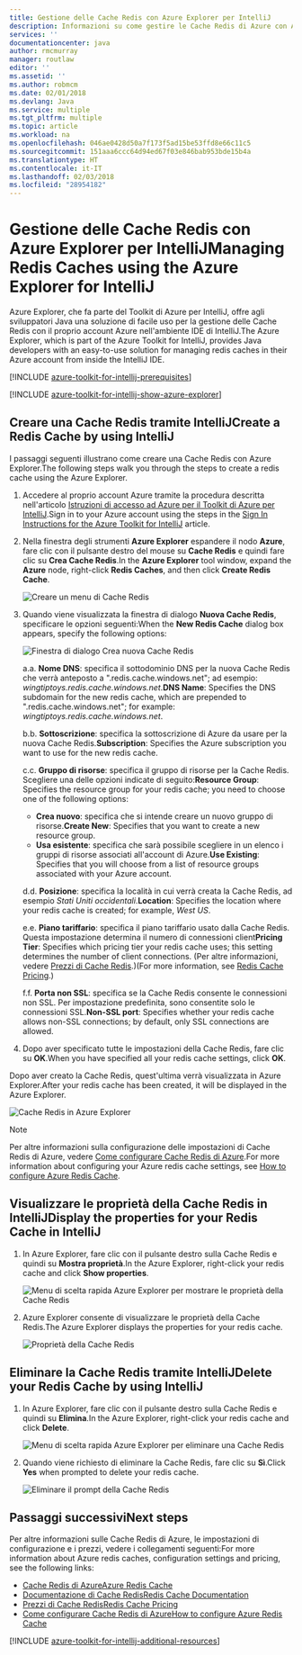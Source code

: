 ```yaml
---
title: Gestione delle Cache Redis con Azure Explorer per IntelliJ
description: Informazioni su come gestire le Cache Redis di Azure con Azure Explorer per IntelliJ.
services: ''
documentationcenter: java
author: rmcmurray
manager: routlaw
editor: ''
ms.assetid: ''
ms.author: robmcm
ms.date: 02/01/2018
ms.devlang: Java
ms.service: multiple
ms.tgt_pltfrm: multiple
ms.topic: article
ms.workload: na
ms.openlocfilehash: 046ae0428d50a7f173f5ad15be53ffd8e66c11c5
ms.sourcegitcommit: 151aaa6ccc64d94ed67f03e846bab953bde15b4a
ms.translationtype: HT
ms.contentlocale: it-IT
ms.lasthandoff: 02/03/2018
ms.locfileid: "28954182"
---
```

# <a name="managing-redis-caches-using-the-azure-explorer-for-intellij"></a><span data-ttu-id="45606-103">Gestione delle Cache Redis con Azure Explorer per IntelliJ</span><span class="sxs-lookup"><span data-stu-id="45606-103">Managing Redis Caches using the Azure Explorer for IntelliJ</span></span>

<span data-ttu-id="45606-104">Azure Explorer, che fa parte del Toolkit di Azure per IntelliJ, offre agli sviluppatori Java una soluzione di facile uso per la gestione delle Cache Redis con il proprio account Azure nell'ambiente IDE di IntelliJ.</span><span class="sxs-lookup"><span data-stu-id="45606-104">The Azure Explorer, which is part of the Azure Toolkit for IntelliJ, provides Java developers with an easy-to-use solution for managing redis caches in their Azure account from inside the IntelliJ IDE.</span></span>

[!INCLUDE [azure-toolkit-for-intellij-prerequisites](../includes/azure-toolkit-for-intellij-prerequisites.md)]

[!INCLUDE [azure-toolkit-for-intellij-show-azure-explorer](../includes/azure-toolkit-for-intellij-show-azure-explorer.md)]

## <a name="create-a-redis-cache-by-using-intellij"></a><span data-ttu-id="45606-105">Creare una Cache Redis tramite IntelliJ</span><span class="sxs-lookup"><span data-stu-id="45606-105">Create a Redis Cache by using IntelliJ</span></span>

<span data-ttu-id="45606-106">I passaggi seguenti illustrano come creare una Cache Redis con Azure Explorer.</span><span class="sxs-lookup"><span data-stu-id="45606-106">The following steps walk you through the steps to create a redis cache using the Azure Explorer.</span></span>

1. <span data-ttu-id="45606-107">Accedere al proprio account Azure tramite la procedura descritta nell'articolo [Istruzioni di accesso ad Azure per il Toolkit di Azure per IntelliJ].</span><span class="sxs-lookup"><span data-stu-id="45606-107">Sign in to your Azure account using the steps in the [Sign In Instructions for the Azure Toolkit for IntelliJ] article.</span></span>

1. <span data-ttu-id="45606-108">Nella finestra degli strumenti **Azure Explorer** espandere il nodo **Azure**, fare clic con il pulsante destro del mouse su **Cache Redis** e quindi fare clic su **Crea Cache Redis**.</span><span class="sxs-lookup"><span data-stu-id="45606-108">In the **Azure Explorer** tool window, expand the **Azure** node, right-click **Redis Caches**, and then click **Create Redis Cache**.</span></span>

   ![Creare un menu di Cache Redis][CR01]

1. <span data-ttu-id="45606-110">Quando viene visualizzata la finestra di dialogo **Nuova Cache Redis**, specificare le opzioni seguenti:</span><span class="sxs-lookup"><span data-stu-id="45606-110">When the **New Redis Cache** dialog box appears, specify the following options:</span></span>

   ![Finestra di dialogo Crea nuova Cache Redis][CR02]

   <span data-ttu-id="45606-112">a.</span><span class="sxs-lookup"><span data-stu-id="45606-112">a.</span></span> <span data-ttu-id="45606-113">**Nome DNS**: specifica il sottodominio DNS per la nuova Cache Redis che verrà anteposto a ".redis.cache.windows.net"; ad esempio: *wingtiptoys.redis.cache.windows.net*.</span><span class="sxs-lookup"><span data-stu-id="45606-113">**DNS Name**: Specifies the DNS subdomain for the new redis cache, which are prepended to ".redis.cache.windows.net"; for example: *wingtiptoys.redis.cache.windows.net*.</span></span>

   <span data-ttu-id="45606-114">b.</span><span class="sxs-lookup"><span data-stu-id="45606-114">b.</span></span> <span data-ttu-id="45606-115">**Sottoscrizione**: specifica la sottoscrizione di Azure da usare per la nuova Cache Redis.</span><span class="sxs-lookup"><span data-stu-id="45606-115">**Subscription**: Specifies the Azure subscription you want to use for the new redis cache.</span></span>

   <span data-ttu-id="45606-116">c.</span><span class="sxs-lookup"><span data-stu-id="45606-116">c.</span></span> <span data-ttu-id="45606-117">**Gruppo di risorse**: specifica il gruppo di risorse per la Cache Redis. Scegliere una delle opzioni indicate di seguito:</span><span class="sxs-lookup"><span data-stu-id="45606-117">**Resource Group**: Specifies the resource group for your redis cache; you need to choose one of the following options:</span></span> 
      * <span data-ttu-id="45606-118">**Crea nuovo**: specifica che si intende creare un nuovo gruppo di risorse.</span><span class="sxs-lookup"><span data-stu-id="45606-118">**Create New**: Specifies that you want to create a new resource group.</span></span> 
      * <span data-ttu-id="45606-119">**Usa esistente**: specifica che sarà possibile scegliere in un elenco i gruppi di risorse associati all'account di Azure.</span><span class="sxs-lookup"><span data-stu-id="45606-119">**Use Existing**: Specifies that you will choose from a list of resource groups associated with your Azure account.</span></span> 

   <span data-ttu-id="45606-120">d.</span><span class="sxs-lookup"><span data-stu-id="45606-120">d.</span></span> <span data-ttu-id="45606-121">**Posizione**: specifica la località in cui verrà creata la Cache Redis, ad esempio *Stati Uniti occidentali*.</span><span class="sxs-lookup"><span data-stu-id="45606-121">**Location**: Specifies the location where your redis cache is created; for example, *West US*.</span></span>

   <span data-ttu-id="45606-122">e.</span><span class="sxs-lookup"><span data-stu-id="45606-122">e.</span></span> <span data-ttu-id="45606-123">**Piano tariffario**: specifica il piano tariffario usato dalla Cache Redis. Questa impostazione determina il numero di connessioni client</span><span class="sxs-lookup"><span data-stu-id="45606-123">**Pricing Tier**: Specifies which pricing tier your redis cache uses; this setting determines the number of client connections.</span></span> <span data-ttu-id="45606-124">(Per altre informazioni, vedere [Prezzi di Cache Redis].)</span><span class="sxs-lookup"><span data-stu-id="45606-124">(For more information, see [Redis Cache Pricing].)</span></span>

   <span data-ttu-id="45606-125">f.</span><span class="sxs-lookup"><span data-stu-id="45606-125">f.</span></span> <span data-ttu-id="45606-126">**Porta non SSL**: specifica se la Cache Redis consente le connessioni non SSL. Per impostazione predefinita, sono consentite solo le connessioni SSL.</span><span class="sxs-lookup"><span data-stu-id="45606-126">**Non-SSL port**: Specifies whether your redis cache allows non-SSL connections; by default, only SSL connections are allowed.</span></span>

1. <span data-ttu-id="45606-127">Dopo aver specificato tutte le impostazioni della Cache Redis, fare clic su **OK**.</span><span class="sxs-lookup"><span data-stu-id="45606-127">When you have specified all your redis cache settings, click **OK**.</span></span>

<span data-ttu-id="45606-128">Dopo aver creato la Cache Redis, quest'ultima verrà visualizzata in Azure Explorer.</span><span class="sxs-lookup"><span data-stu-id="45606-128">After your redis cache has been created, it will be displayed in the Azure Explorer.</span></span>

   ![Cache Redis in Azure Explorer][CR03]

> [!NOTE]
>
> <span data-ttu-id="45606-130">Per altre informazioni sulla configurazione delle impostazioni di Cache Redis di Azure, vedere [Come configurare Cache Redis di Azure].</span><span class="sxs-lookup"><span data-stu-id="45606-130">For more information about configuring your Azure redis cache settings, see [How to configure Azure Redis Cache].</span></span>
>

## <a name="display-the-properties-for-your-redis-cache-in-intellij"></a><span data-ttu-id="45606-131">Visualizzare le proprietà della Cache Redis in IntelliJ</span><span class="sxs-lookup"><span data-stu-id="45606-131">Display the properties for your Redis Cache in IntelliJ</span></span>

1. <span data-ttu-id="45606-132">In Azure Explorer, fare clic con il pulsante destro sulla Cache Redis e quindi su **Mostra proprietà**.</span><span class="sxs-lookup"><span data-stu-id="45606-132">In the Azure Explorer, right-click your redis cache and click **Show properties**.</span></span>

   ![Menu di scelta rapida Azure Explorer per mostrare le proprietà della Cache Redis][SP01]

1. <span data-ttu-id="45606-134">Azure Explorer consente di visualizzare le proprietà della Cache Redis.</span><span class="sxs-lookup"><span data-stu-id="45606-134">The Azure Explorer displays the properties for your redis cache.</span></span>

   ![Proprietà della Cache Redis][SP02]

## <a name="delete-your-redis-cache-by-using-intellij"></a><span data-ttu-id="45606-136">Eliminare la Cache Redis tramite IntelliJ</span><span class="sxs-lookup"><span data-stu-id="45606-136">Delete your Redis Cache by using IntelliJ</span></span>

1. <span data-ttu-id="45606-137">In Azure Explorer, fare clic con il pulsante destro sulla Cache Redis e quindi su **Elimina**.</span><span class="sxs-lookup"><span data-stu-id="45606-137">In the Azure Explorer, right-click your redis cache and click **Delete**.</span></span>

   ![Menu di scelta rapida Azure Explorer per eliminare una Cache Redis][DE01]

1. <span data-ttu-id="45606-139">Quando viene richiesto di eliminare la Cache Redis, fare clic su **Sì**.</span><span class="sxs-lookup"><span data-stu-id="45606-139">Click **Yes** when prompted to delete your redis cache.</span></span>

   ![Eliminare il prompt della Cache Redis][DE02]

## <a name="next-steps"></a><span data-ttu-id="45606-141">Passaggi successivi</span><span class="sxs-lookup"><span data-stu-id="45606-141">Next steps</span></span>

<span data-ttu-id="45606-142">Per altre informazioni sulle Cache Redis di Azure, le impostazioni di configurazione e i prezzi, vedere i collegamenti seguenti:</span><span class="sxs-lookup"><span data-stu-id="45606-142">For more information about Azure redis caches, configuration settings and pricing, see the following links:</span></span>

* <span data-ttu-id="45606-143">[Cache Redis di Azure]</span><span class="sxs-lookup"><span data-stu-id="45606-143">[Azure Redis Cache]</span></span>
* <span data-ttu-id="45606-144">[Documentazione di Cache Redis]</span><span class="sxs-lookup"><span data-stu-id="45606-144">[Redis Cache Documentation]</span></span>
* <span data-ttu-id="45606-145">[Prezzi di Cache Redis]</span><span class="sxs-lookup"><span data-stu-id="45606-145">[Redis Cache Pricing]</span></span>
* <span data-ttu-id="45606-146">[Come configurare Cache Redis di Azure]</span><span class="sxs-lookup"><span data-stu-id="45606-146">[How to configure Azure Redis Cache]</span></span>

[!INCLUDE [azure-toolkit-for-intellij-additional-resources](../includes/azure-toolkit-for-intellij-additional-resources.md)]

<!-- URL List -->

[Prezzi di Cache Redis]: https://azure.microsoft.com/pricing/details/cache/
[Redis Cache Pricing]: https://azure.microsoft.com/pricing/details/cache/
[Cache Redis di Azure]: https://azure.microsoft.com/services/cache/
[Azure Redis Cache]: https://azure.microsoft.com/services/cache/
[Documentazione di Cache Redis]: /azure/redis-cache
[Redis Cache Documentation]: /azure/redis-cache
[Come configurare Cache Redis di Azure]: /azure/redis-cache/cache-configure
[How to configure Azure Redis Cache]: /azure/redis-cache/cache-configure
[Istruzioni di accesso ad Azure per il Toolkit di Azure per IntelliJ]: ./azure-toolkit-for-intellij-sign-in-instructions.md
[Sign In Instructions for the Azure Toolkit for IntelliJ]: ./azure-toolkit-for-intellij-sign-in-instructions.md

<!-- IMG List -->

[CR01]: media/azure-toolkit-for-intellij-managing-redis-caches-using-azure-explorer/CR01.png
[CR02]: media/azure-toolkit-for-intellij-managing-redis-caches-using-azure-explorer/CR02.png
[CR03]: media/azure-toolkit-for-intellij-managing-redis-caches-using-azure-explorer/CR03.png

[SP01]: media/azure-toolkit-for-intellij-managing-redis-caches-using-azure-explorer/SP01.png
[SP02]: media/azure-toolkit-for-intellij-managing-redis-caches-using-azure-explorer/SP02.png

[DE01]: media/azure-toolkit-for-intellij-managing-redis-caches-using-azure-explorer/DE01.png
[DE02]: media/azure-toolkit-for-intellij-managing-redis-caches-using-azure-explorer/DE02.png
